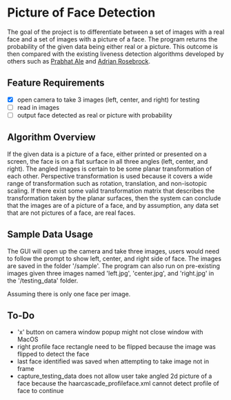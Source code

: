 # Picture of Face Detection

The goal of the project is to differentiate between a set of images with a real face and a set of images with a picture of a face. The program returns the probability of the given data being either real or a picture. This outcome is then compared with the existing liveness detection algorithms developed by others such as [Prabhat Ale](https://github.com/prabhat-123/Face_Antispoofing_System) and [Adrian Rosebrock](https://www.pyimagesearch.com/2019/03/11/liveness-detection-with-opencv/). 

## Feature Requirements
- [x] open camera to take 3 images (left, center, and right) for testing
- [ ] read in images
- [ ] output face detected as real or picture with probability

## Algorithm Overview

If the given data is a picture of a face, either printed or presented on a screen, the face is on a flat surface in all three angles (left, center, and right). The angled images is certain to be some planar transformation of each other. Perspective transformation is used because it covers a wide range of transformation such as rotation, translation, and non-isotopic scaling. If there exist some valid transformation matrix that describes the transformation taken by the planar surfaces, then the system can conclude that the images are of a picture of a face, and by assumption, any data set that are not pictures of a face, are real faces. 

## Sample Data Usage

The GUI will open up the camera and take three images, users would need to follow the prompt to show left, center, and right side of face. The images are saved in the folder '/sample'. The program can also run on pre-existing images given three images named 'left.jpg', 'center.jpg', and 'right.jpg' in the '/testing_data' folder. 

Assuming there is only one face per image. 

## To-Do

- 'x' button on camera window popup might not close window with MacOS
- right profile face rectangle need to be flipped because the image was flipped to detect the face
- last face identified was saved when attempting to take image not in frame
- capture_testing_data does not allow user take angled 2d picture of a face because the haarcascade_profileface.xml cannot detect profile of face to continue